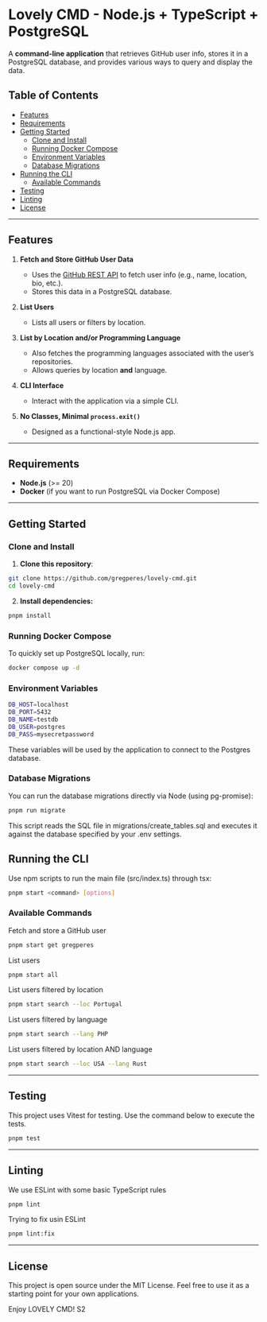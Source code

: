 # Lovely CMD - Node.js + TypeScript + PostgreSQL

A **command-line application** that retrieves GitHub user info, stores it in a 
PostgreSQL database, and provides various ways to query and display the data.

## Table of Contents
- [Features](#features)
- [Requirements](#requirements)
- [Getting Started](#getting-started)
  - [Clone and Install](#clone-and-install)
  - [Running Docker Compose](#running-docker-compose)
  - [Environment Variables](#environment-variables)
  - [Database Migrations](#database-migrations)
- [Running the CLI](#running-the-cli)
  - [Available Commands](#available-commands)
- [Testing](#testing)
- [Linting](#linting)
- [License](#license)

---

## Features

1. **Fetch and Store GitHub User Data**  
   - Uses the [GitHub REST API](https://docs.github.com/en/rest) to fetch user 
     info (e.g., name, location, bio, etc.).  
   - Stores this data in a PostgreSQL database.

2. **List Users**  
   - Lists all users or filters by location.

3. **List by Location and/or Programming Language**  
   - Also fetches the programming languages associated with the user’s 
     repositories.  
   - Allows queries by location **and** language.

4. **CLI Interface**  
   - Interact with the application via a simple CLI.

5. **No Classes, Minimal `process.exit()`**  
   - Designed as a functional-style Node.js app.

---

## Requirements

- **Node.js** (>= 20)
- **Docker** (if you want to run PostgreSQL via Docker Compose)
---

## Getting Started

### Clone and Install

1. **Clone this repository**:
```bash
git clone https://github.com/gregperes/lovely-cmd.git
cd lovely-cmd
```

2. **Install dependencies:**
```sh
pnpm install
```

### Running Docker Compose

To quickly set up PostgreSQL locally, run:
```sh
docker compose up -d

````

### Environment Variables
```sh
DB_HOST=localhost
DB_PORT=5432
DB_NAME=testdb
DB_USER=postgres
DB_PASS=mysecretpassword
```

These variables will be used by the application to connect to the Postgres database.

### Database Migrations

You can run the database migrations directly via Node (using pg-promise):

```sh
pnpm run migrate
```

This script reads the SQL file in migrations/create_tables.sql and executes it against the database specified by your .env settings.

## Running the CLI

Use npm scripts to run the main file (src/index.ts) through tsx:
```sh
pnpm start <command> [options]
```

### Available Commands

Fetch and store a GitHub user
```sh
pnpm start get gregperes
```

List users
```sh
pnpm start all
```

List users filtered by location
```sh
pnpm start search --loc Portugal

```
List users filtered by language
```sh
pnpm start search --lang PHP
```

List users filtered by location AND language
```sh
pnpm start search --loc USA --lang Rust
```
---

## Testing

This project uses Vitest for testing. Use the command below to execute the tests.

```sh
pnpm test
```
---

## Linting

We use ESLint with some basic TypeScript rules
```sh
pnpm lint
```

Trying to fix usin ESLint
```sh
pnpm lint:fix
```
---

## License
This project is open source under the MIT License.
Feel free to use it as a starting point for your own applications.

Enjoy LOVELY CMD! S2